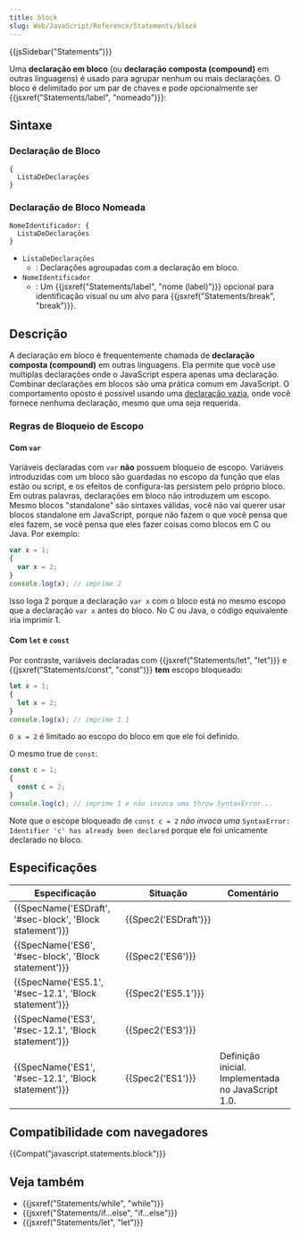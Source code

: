 ```yaml
---
title: block
slug: Web/JavaScript/Reference/Statements/block
---
```


{{jsSidebar("Statements")}}

Uma **declaração em bloco** (ou **declaração composta (compound)** em outras linguagens) é usado para agrupar nenhum ou mais declarações. O bloco é delimitado por um par de chaves e pode opcionalmente ser {{jsxref("Statements/label", "nomeado")}}:

## Sintaxe

### Declaração de Bloco

```
{
  ListaDeDeclarações
}
```

### Declaração de Bloco Nomeada

```
NomeIdentificador: {
  ListaDeDeclarações
}
```

- `ListaDeDeclarações`
  - : Declarações agroupadas com a declaração em bloco.
- `NomeIdentificador`
  - : Um {{jsxref("Statements/label", "nome (label)")}} opcional para identificação visual ou um alvo para {{jsxref("Statements/break", "break")}}.

## Descrição

A declaração em bloco é frequentemente chamada de **declaração composta (compound)** em outras linguagens. Ela permite que você use multiplas declarações onde o JavaScript espera apenas uma declaração. Combinar declarações em blocos são uma prática comum em JavaScript. O comportamento oposto é possível usando uma [declaração vazia](/pt-BR/docs/Web/JavaScript/Reference/Statements/Empty), onde você fornece nenhuma declaração, mesmo que uma seja requerida.

### Regras de Bloqueio de Escopo

#### Com `var`

Variáveis declaradas com `var` **não** possuem bloqueio de escopo. Variáveis introduzidas com um bloco são guardadas no escopo da função que elas estão ou script, e os efeitos de configura-las persistem pelo próprio bloco. Em outras palavras, declarações em bloco não introduzem um escopo. Mesmo blocos "standalone" são sintaxes válidas, você não vai querer usar blocos standalone em JavaScript, porque não fazem o que você pensa que eles fazem, se você pensa que eles fazer coisas como blocos em C ou Java. Por exemplo:

```js example-bad
var x = 1;
{
  var x = 2;
}
console.log(x); // imprime 2
```

Isso loga 2 porque a declaração `var x` com o bloco está no mesmo escopo que a declaração `var x` antes do bloco. No C ou Java, o código equivalente iria imprimir 1.

#### Com `let` e `const`

Por contraste, variáveis declaradas com {{jsxref("Statements/let", "let")}} e {{jsxref("Statements/const", "const")}} **tem** escopo bloqueado:

```js
let x = 1;
{
  let x = 2;
}
console.log(x); // imprime 1 1
```

`O x = 2` é limitado ao escopo do bloco em que ele foi definido.

O mesmo true de `const`:

```js
const c = 1;
{
  const c = 2;
}
console.log(c); // imprime 1 e não invoca uma throw SyntaxError...
```

Note que o escope bloqueado de `const c = 2` _não invoca uma_ `SyntaxError: Identifier 'c' has already been declared` porque ele foi unicamente declarado no bloco.

## Especificações

| Especificação                                            | Situação             | Comentário                                         |
| -------------------------------------------------------- | -------------------- | -------------------------------------------------- |
| {{SpecName('ESDraft', '#sec-block', 'Block statement')}} | {{Spec2('ESDraft')}} |                                                    |
| {{SpecName('ES6', '#sec-block', 'Block statement')}}     | {{Spec2('ES6')}}     |                                                    |
| {{SpecName('ES5.1', '#sec-12.1', 'Block statement')}}    | {{Spec2('ES5.1')}}   |                                                    |
| {{SpecName('ES3', '#sec-12.1', 'Block statement')}}      | {{Spec2('ES3')}}     |                                                    |
| {{SpecName('ES1', '#sec-12.1', 'Block statement')}}      | {{Spec2('ES1')}}     | Definição inicial. Implementada no JavaScript 1.0. |

## Compatibilidade com navegadores

{{Compat("javascript.statements.block")}}

## Veja também

- {{jsxref("Statements/while", "while")}}
- {{jsxref("Statements/if...else", "if...else")}}
- {{jsxref("Statements/let", "let")}}

